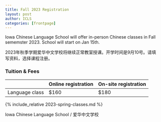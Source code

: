 ```yaml
---
title: Fall 2023 Registration  
layout: post
author: ICLS
categories: [frontpage]
---
```

Iowa Chinese Language School will offer in-person Chinese classes in Fall sememster 2023. School will start on Jan 15th.
	
2023年秋季学期爱华中文学校将继续正常教室授课。开学时间是9月10号。请填写资料，选择课程注册。

###  Tuition & Fees

|              | Online registration        | On-site registration |
|:-------------|:------------------|:------|
| Language class | $160  | $180  |


{% include_relative 2023-spring-classes.md %}


Iowa Chinese Language School / 爱华中文学校
